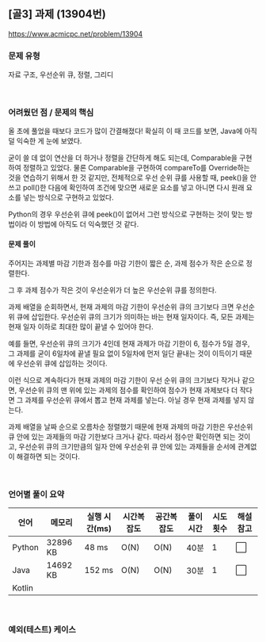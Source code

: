 ## [골3] 과제 (13904번)

https://www.acmicpc.net/problem/13904

### 문제 유형

자료 구조, 우선순위 큐, 정렬, 그리디

<br>

### 어려웠던 점 / 문제의 핵심

올 초에 풀었을 때보다 코드가 많이 간결해졌다! 확실히 이 때 코드를 보면, Java에 아직 덜 익숙한 게 눈에 보였다.

굳이 쓸 데 없이 연산을 더 하거나 정렬을 간단하게 해도 되는데, Comparable을 구현하여 정렬하고 있었다. 물론 Comparable을 구현하여 compareTo를 Override하는 것을 연습하기 위해서 한 것 같지만, 전체적으로 우선 순위 큐를 사용할 때, peek()을 안 쓰고 poll()한 다음에 확인하여 조건에 맞으면 새로운 요소를 넣고 아니면 다시 원래 요소를 넣는 방식으로 구현하고 있었다.

Python의 경우 우선순위 큐에 peek()이 없어서 그런 방식으로 구현하는 것이 맞는 방법이라 이 방법에 아직도 더 익숙했던 것 같다.

#### 문제 풀이

주어지는 과제별 마감 기한과 점수를 마감 기한이 짧은 순, 과제 점수가 작은 순으로 정렬한다.

그 후 과제 점수가 작은 것이 우선순위가 더 높은 우선순위 큐를 정의한다.

과제 배열을 순회하면서, 현재 과제의 마감 기한이 우선순위 큐의 크기보다 크면 우선순위 큐에 삽입한다. 우선순위 큐의 크기가 의미하는 바는 현재 일자이다. 즉, 모든 과제는 현재 일자 이하로 최대한 많이 끝낼 수 있어야 한다.

예를 들면, 우선순위 큐의 크기가 4인데 현재 과제가 마감 기한이 6, 점수가 5일 경우, 그 과제를 굳이 6일차에 끝낼 필요 없이 5일차에 먼저 일단 끝내는 것이 이득이기 때문에 우선순위 큐에 삽입하는 것이다.

이런 식으로 계속하다가 현재 과제의 마감 기한이 우선 순위 큐의 크기보다 작거나 같으면, 우선순위 큐의 맨 위에 있는 과제의 점수를 확인하여 점수가 현재 과제보다 더 작다면 그 과제를 우선순위 큐에서 뽑고 현재 과제를 넣는다. 아닐 경우 현재 과제를 넣지 않는다.

과제 배열을 날짜 순으로 오름차순 정렬했기 때문에 현재 과제의 마감 기한은 우선순위 큐 안에 있는 과제들의 마감 기한보다 크거나 같다. 따라서 점수만 확인하면 되는 것이고, 우선순위 큐의 크기만큼의 일자 안에 우선순위 큐 안에 있는 과제들을 순서에 관계없이 해결하면 되는 것이다.

<br>

### 언어별 풀이 요약

| 언어   | 메모리   | 실행 시간(ms) | 시간복잡도 | 공간복잡도 | 풀이 시간 | 시도 횟수 | 해설 참고            |
| ------ | -------- | ------------- | ---------- | ---------- | --------- | --------- | -------------------- |
| Python | 32896 KB | 48 ms         | O(N)       | O(N)       | 40분      | 1         | :white_large_square: |
| Java   | 14692 KB | 152 ms        | O(N)       | O(N)       | 30분      | 1         | :white_large_square: |
| Kotlin |          |               |            |            |           |           |                      |

<br>

### 예외(테스트) 케이스

```
```

